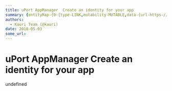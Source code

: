 ```yaml
---
title: uPort AppManager  Create an identity for your app
summary: {entityMap-{0-{type-LINK,mutability-MUTABLE,data-{url-https-//medium.com/uport/what-is-a-uport-identity-b790b065809c,data-href-https-//medium.com/uport/what-is-a-uport-identity-b790b065809c,target-_blank},1-{type-LINK,mutability-MUTABLE,data-{url-https-//appmanager.uport.me/,data-href-https-//appmanager.uport.me,rel-nofollow noopener,target-_blank},2-{type-LINK,mutability-MUTABLE,data-{url-https-//medium.com/uport/what-is-a-uport-identity-b790b065809c,data-href-https-//medium.com/uport/what-is-a
authors:
  - Kauri Team (@kauri)
date: 2018-05-03
some_url: 
---
```


# uPort AppManager  Create an identity for your app

undefined